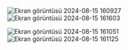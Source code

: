 ![Ekran görüntüsü 2024-08-15 160927](https://github.com/user-attachments/assets/9654401e-2b65-4ddc-957f-b4691c6e0a6e)
![Ekran görüntüsü 2024-08-15 161603](https://github.com/user-attachments/assets/2b312ddd-f083-43f5-ae19-49412c38db88)

![Ekran görüntüsü 2024-08-15 161051](https://github.com/user-attachments/assets/5d6e1a8b-f687-4839-b78d-f2f275d8c920)
![Ekran görüntüsü 2024-08-15 161125](https://github.com/user-attachments/assets/f880abfe-8f38-4b70-865d-71e5813ea8e5)





